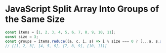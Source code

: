 # JavaScript Split Array Into Groups of the Same Size

```javascript
const items = [1, 2, 3, 4, 5, 6, 7, 8, 9, 10, 11];
const size = 3;
const groups = items.reduce((a, c, i, s) => i % size === 0 ? [...a, s.slice(i, i + size)] : a, []);
// [[1, 2, 3], [4, 5, 6], [7, 8, 9], [10, 11]]
```
